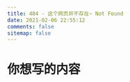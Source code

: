 ```yaml
---
title: 404 - 这个网页并不存在~ Not Found
date: 2021-02-06 22:55:12
comments: false
sitemap: false
---
```

# 你想写的内容
<script language="javascript" type="text/javascript"> 
setTimeout("javascript:location.href='/'", 10000); 
</script>